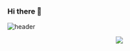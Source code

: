 ### Hi there 👋
![header](https://capsule-render.vercel.app/api?type=waving&color=auto&height=300&section=header&text=Rpgxp13&fontSize=70)

<p align="center">
  <img src="https://img.shields.io/badge/<LABEL>-<MESSAGE>-<COLOR>">
</p>
<!--
**rpgxp13/rpgxp13** is a ✨ _special_ ✨ repository because its `README.md` (this file) appears on your GitHub profile.

Here are some ideas to get you started:

- 🔭 I’m currently working on ...
- 🌱 I’m currently learning ...
- 👯 I’m looking to collaborate on ...
- 🤔 I’m looking for help with ...
- 💬 Ask me about ...
- 📫 How to reach me: ...
- 😄 Pronouns: ...
- ⚡ Fun fact: ...
-->
